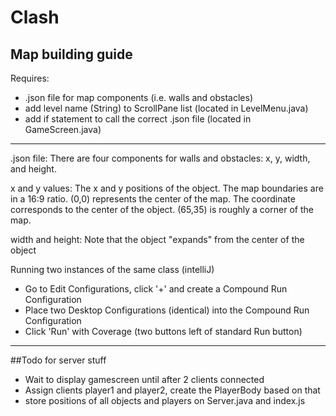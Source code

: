 # Clash
 
Map building guide
------------------
Requires:
- .json file for map components (i.e. walls and obstacles)
- add level name (String) to ScrollPane list (located in LevelMenu.java)
- add if statement to call the correct .json file (located in GameScreen.java)
------------------

.json file:
There are four components for walls and obstacles: x, y, width, and height.

x and y values:
The x and y positions of the object.
The map boundaries are in a 16:9 ratio.
(0,0) represents the center of the map.
The coordinate corresponds to the center of the object.
(65,35) is roughly a corner of the map.

width and height:
Note that the object "expands" from the center of the object


Running two instances of the same class (intelliJ)
- Go to Edit Configurations, click '+' and create a Compound Run Configuration
- Place two Desktop Configurations (identical) into the Compound Run Configuration
- Click 'Run' with Coverage (two buttons left of standard Run button)

------------------

##Todo for server stuff
- Wait to display gamescreen until after 2 clients connected
- Assign clients player1 and player2, create the PlayerBody based on that
- store positions of all objects and players on Server.java and index.js

